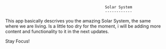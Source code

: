                                                 Solar System
                                                ------------

  This app basically descrives you the amazing Solar System, the same where we are living.
  Is a little too dry for the moment, i will be adding more content and functionality to it in the next updates. 
  
  Stay Focus!
